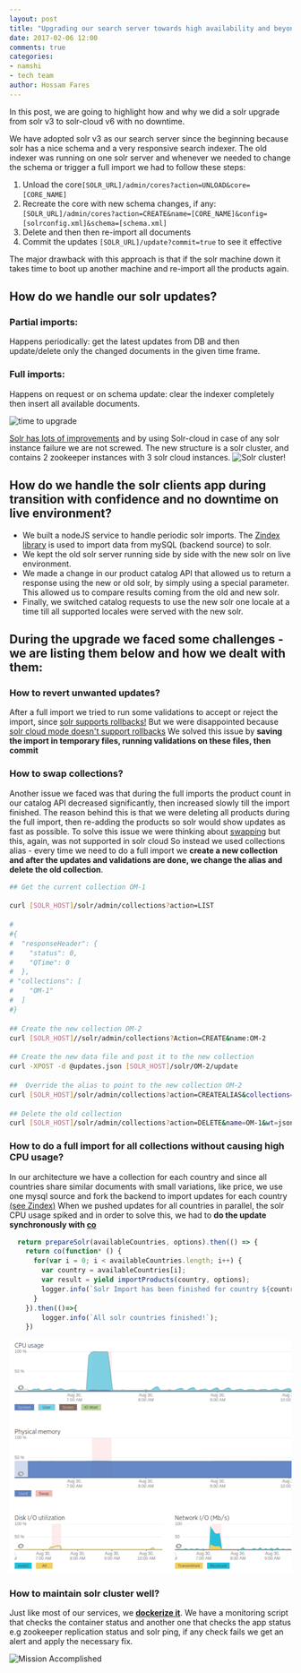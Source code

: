 ```yaml
---
layout: post
title: "Upgrading our search server towards high availability and beyond"
date: 2017-02-06 12:00
comments: true
categories:
- namshi
- tech team
author: Hossam Fares
---
```


In this post, we are going to highlight how and why we did a solr upgrade from solr v3 to solr-cloud v6 with no downtime.
<!-- more -->

We have adopted solr v3 as our search server since the beginning because solr has a nice schema and a very responsive search indexer.
The old indexer was running on one solr server and whenever we needed to change the schema or trigger a full import we had to follow these steps:

1. Unload the core`[SOLR_URL]/admin/cores?action=UNLOAD&core=[CORE_NAME]`
2. Recreate the core with new schema changes, if any: `[SOLR_URL]/admin/cores?action=CREATE&name=[CORE_NAME]&config=[solrconfig.xml]&schema=[schema.xml]`
3. Delete and then then re-import all documents
4. Commit the updates `[SOLR_URL]/update?commit=true` to see it effective

The major drawback with this approach is that if the solr machine down it takes time to boot up another machine and re-import all the products again.

## How do we handle our solr updates?

### Partial imports:
Happens periodically: get the latest updates from DB and then update/delete only the changed documents in the given time frame.

### Full imports:
Happens on request or on schema update: clear the indexer completely then insert all available documents.

![time to upgrade](http://www.employeescreen.com/wp-content/uploads/2015/06/Upgrade-e1434047810231.jpg)

[Solr has lots of improvements](http://lucene.apache.org/solr/features.html) and by using Solr-cloud in case of any solr instance failure we are not screwed.
The new structure is a solr cluster, and contains 2 zookeeper instances with 3 solr cloud instances.
![Solr cluster!](/images/solr-cluster.png)


## How do we handle the solr clients app during transition with confidence and no downtime on live environment?
* We built a nodeJS service to handle periodic solr imports. The [Zindex library](https://www.npmjs.com/package/zindex) is used to import data from mySQL (backend source) to solr.
* We kept the old solr server running side by side with the new solr on live environment.
* We made a change in our product catalog API that allowed us to return a response using the new or old solr, by simply using a special parameter. This allowed us to compare results coming from the old and new solr.
* Finally, we switched catalog requests to use the new solr one locale at a time till all supported locales were served with the new solr.

## During the upgrade we faced some challenges - we are listing them below and how we dealt with them:

### How to revert unwanted updates?
After a full import we tried to run some validations to accept or reject the import, since [solr supports rollbacks!](https://wiki.apache.org/solr/UpdateXmlMessages#A.22rollback.22)
But we were disappointed because [solr cloud mode doesn't support rollbacks](https://issues.apache.org/jira/browse/SOLR-4896)
We solved this issue by **saving the import in temporary files, running validations on these files, then commit**

### How to swap collections?
Another issue we faced was that during the full imports the product count in our catalog API decreased significantly, then increased slowly till the import finished.
The reason behind this is that we were deleting all products during the full import, then re-adding the products so solr  would show updates as fast as possible.
To solve this issue we were thinking about [swapping](https://wiki.apache.org/solr/CoreAdmin#SWAP) but this, again, was not supported in solr cloud
So instead we used collections alias - every time we need to do a full import we **create a new collection and after the updates and validations are done, we change the alias and delete the old collection**.

```sh
## Get the current collection OM-1

curl [SOLR_HOST]/solr/admin/collections?action=LIST

#
#{
#  "responseHeader": {
#    "status": 0,
#    "QTime": 0
#  },
# "collections": [
#    "OM-1"
#  ]
#}

## Create the new collection OM-2
curl [SOLR_HOST]//solr/admin/collections?Action=CREATE&name:OM-2

## Create the new data file and post it to the new collection
curl -XPOST -d @updates.json [SOLR_HOST]/solr/OM-2/update

##  Override the alias to point to the new collection OM-2
curl [SOLR_HOST]/solr/admin/collections?action=CREATEALIAS&collections=OM-2&name=OM

## Delete the old collection
curl [SOLR_HOST]/solr/admin/collections?action=DELETE&name=OM-1&wt=json
```

### How to do a full import for all collections without causing high CPU usage?
In our architecture we have a collection for each country and since all countries share similar documents with small variations, like price, we use one mysql source and fork the backend to import updates for each country [(see Zindex)](https://www.npmjs.com/package/zindex)
When we pushed updates for all countries in parallel, the solr CPU usage spiked and in order to solve this, we had to **do the update synchronously with [co](https://github.com/tj/co)**
```js
  return prepareSolr(availableCountries, options).then(() => {
    return co(function* () {
      for(var i = 0; i < availableCountries.length; i++) {
        var country = availableCountries[i];
        var result = yield importProducts(country, options);
        logger.info(`Solr Import has been finished for country ${country} with result`, result);
      }
    }).then(()=>{
        logger.info(`All solr countries finished!`);
    })
```

![CPU usage went down!](/images/solr-cpu-usage-spike.png)


### How to maintain solr cluster well?
Just like most of our services, we **[dockerize it](https://www.docker.com/)**. We have a monitoring script that checks the container status and another one that checks the app status e.g zookeeper replication status and solr ping, if any check fails we get an alert and apply the necessary fix.

![Mission Accomplished](http://img.photobucket.com/albums/v418/bawanaal/MissionAccomplished.gif)
